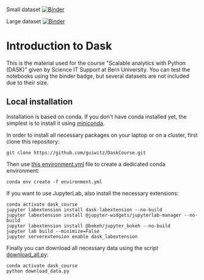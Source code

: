 Small dataset
[![Binder](https://mybinder.org/badge_logo.svg)](https://mybinder.org/v2/gh/guiwitz/DaskCourse/ef17335d978b5ecbbeed052dc671a0ca599252d1?urlpath=lab)

Large dataset
[![Binder](https://mybinder.org/badge_logo.svg)](https://mybinder.org/v2/gh/guiwitz/DaskCourse/637da4a06c5b6aa3869ac2ce1811b93e57b219ae?urlpath=lab)


# Introduction to Dask

This is the material used for the course "Scalable analytics with Python (DASK)" given by Science IT Support at Bern University. You can test the notebooks using the binder badge, but several datasets are not included due to their size.

## Local installation

Installation is based on conda. If you don't have conda installed yet, the simplest is to install it using [miniconda](https://docs.conda.io/en/latest/miniconda.html).

In order to install all necessary packages on your laptop or on a cluster, first clone this repository:

```
git clone https://github.com/guiwitz/DaskCourse.git
```

Then use [this environment.yml](/binder/environment.yml) file to create a dedicated conda environment:
```
conda env create -f environment.yml
```

If you want to use JupyterLab, also install the necessary extensions:
```
conda activate dask_course
jupyter labextension install dask-labextension --no-build
jupyter labextension install @jupyter-widgets/jupyterlab-manager --no-build
jupyter labextension install @bokeh/jupyter_bokeh --no-build
jupyter lab build --minimize=False
jupyter serverextension enable dask_labextension
```

Finally you can download all necessary data using the script [download_all.py](/installation/download_data.py):

```
conda activate dask_course
python download_data.py
```
